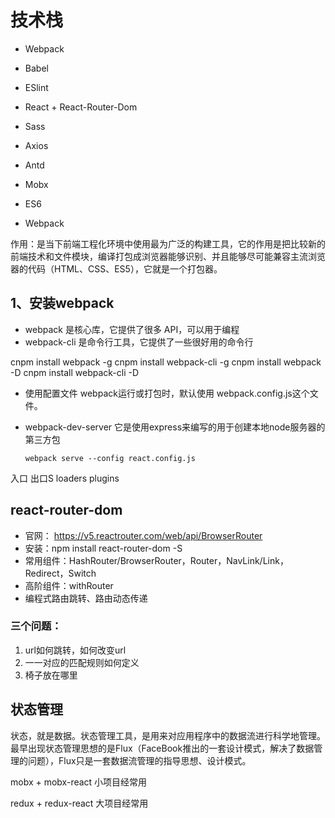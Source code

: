 # 技术栈

* Webpack
* Babel
* ESlint
* React + React-Router-Dom
* Sass
* Axios
* Antd
* Mobx
* ES6

* Webpack

作用：是当下前端工程化环境中使用最为广泛的构建工具，它的作用是把比较新的前端技术和文件模块，编译打包成浏览器能够识别、并且能够尽可能兼容主流浏览器的代码（HTML、CSS、ES5），它就是一个打包器。

## 1、安装webpack

* webpack 是核心库，它提供了很多 API，可以用于编程
* webpack-cli 是命令行工具，它提供了一些很好用的命令行

cnpm install webpack -g
cnpm install webpack-cli -g
cnpm install webpack -D
cnpm install webpack-cli -D

* 使用配置文件
  webpack运行或打包时，默认使用 webpack.config.js这个文件。


* webpack-dev-server
  它是使用express来编写的用于创建本地node服务器的第三方包
  ```
  webpack serve --config react.config.js
  ```

入口
出口S 
loaders
plugins

## react-router-dom

* 官网： https://v5.reactrouter.com/web/api/BrowserRouter
* 安装：npm install react-router-dom -S
* 常用组件：HashRouter/BrowserRouter，Router，NavLink/Link，Redirect，Switch
* 高阶组件：withRouter
* 编程式路由跳转、路由动态传递

### 三个问题：
1. url如何跳转，如何改变url
2. 一一对应的匹配规则如何定义
3. 椅子放在哪里

## 状态管理

状态，就是数据。状态管理工具，是用来对应用程序中的数据流进行科学地管理。
最早出现状态管理思想的是Flux（FaceBook推出的一套设计模式，解决了数据管理的问题），Flux只是一套数据流管理的指导思想、设计模式。

mobx + mobx-react 小项目经常用

redux + redux-react 大项目经常用